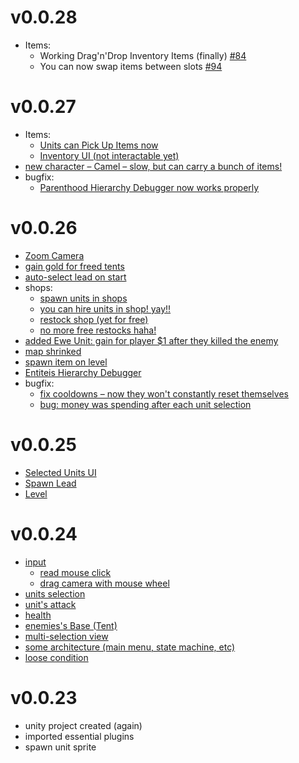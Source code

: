 # v0.0.28
- Items:
  - Working Drag'n'Drop Inventory Items (finally) [#84](https://github.com/rapushka/DeckScalerRTS/issues/84)
  - You can now swap items between slots [#94](https://github.com/rapushka/DeckScalerRTS/issues/94)

# v0.0.27
- Items:
  - [Units can Pick Up Items now](https://github.com/rapushka/DeckScalerRTS/pull/87)
  - [Inventory UI (not interactable yet)](https://github.com/rapushka/DeckScalerRTS/pull/89)
- [new character – Camel – slow, but can carry a bunch of items!](https://github.com/rapushka/DeckScalerRTS/pull/91)
- bugfix:
  - [Parenthood Hierarchy Debugger now works properly](https://github.com/rapushka/DeckScalerRTS/pull/87)

# v0.0.26
- [Zoom Camera](https://github.com/rapushka/DeckScalerRTS/issues/48)
- [gain gold for freed tents](https://github.com/rapushka/DeckScalerRTS/issues/51) 
- [auto-select lead on start](https://github.com/rapushka/DeckScalerRTS/pull/56)
- shops:
  - [spawn units in shops](https://github.com/rapushka/DeckScalerRTS/pull/59)
  - [you can hire units in shop! yay!!](https://github.com/rapushka/DeckScalerRTS/pull/63)
  - [restock shop (yet for free)](https://github.com/rapushka/DeckScalerRTS/pull/64)
  - [no more free restocks haha!](https://github.com/rapushka/DeckScalerRTS/pull/66)
- [added Ewe Unit: gain for player $1 after they killed the enemy](https://github.com/rapushka/DeckScalerRTS/pull/74)
- [map shrinked](https://github.com/rapushka/DeckScalerRTS/pull/77)
- [spawn item on level](https://github.com/rapushka/DeckScalerRTS/pull/80)
- [Entiteis Hierarchy Debugger](https://github.com/rapushka/DeckScalerRTS/pull/85)
- bugfix:
  - [fix cooldowns – now they won't constantly reset themselves](https://github.com/rapushka/DeckScalerRTS/tree/38-bug-cooldown-constantly-resetsz)
  - [bug: money was spending after each unit selection](https://github.com/rapushka/DeckScalerRTS/pull/76)


# v0.0.25
- [Selected Units UI](https://github.com/rapushka/DeckScalerRTS/issues/24) 
- [Spawn Lead](https://github.com/rapushka/DeckScalerRTS/pull/46)
- [Level](https://github.com/rapushka/DeckScalerRTS/pull/49)

# v0.0.24
- [input](https://github.com/rapushka/DeckScalerRTS/issues/1)
  - [read mouse click](https://github.com/rapushka/DeckScalerRTS/pull/4)
  - [drag camera with mouse wheel](https://github.com/rapushka/DeckScalerRTS/pull/6)
- [units selection](https://github.com/rapushka/DeckScalerRTS/pull/10)
- [unit's attack](https://github.com/rapushka/DeckScalerRTS/issues/13)
- [health](https://github.com/rapushka/DeckScalerRTS/pull/32)
- [enemies's Base (Tent)](https://github.com/rapushka/DeckScalerRTS/pull/36)
- [multi-selection view](https://github.com/rapushka/DeckScalerRTS/pull/41)
- [some architecture (main menu, state machine, etc)](https://github.com/rapushka/DeckScalerRTS/pull/42)
- [loose condition](https://github.com/rapushka/DeckScalerRTS/pull/43)

# v0.0.23
- unity project created (again)
- imported essential plugins
- spawn unit sprite
